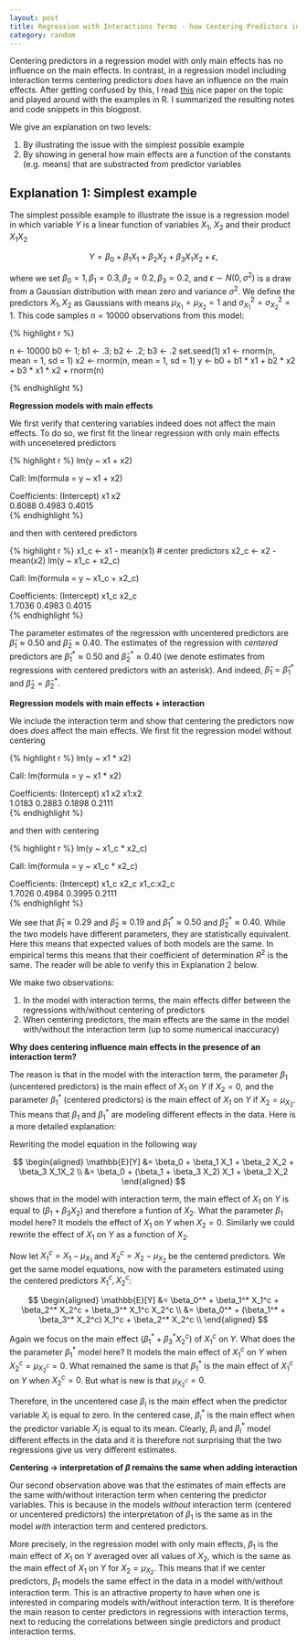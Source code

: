 ```yaml
---
layout: post
title: Regression with Interactions Terms - how Centering Predictors influences Main Effects
category: random
---
```


<script type="text/javascript" async
  src="https://cdn.mathjax.org/mathjax/latest/MathJax.js?config=TeX-MML-AM_CHTML">
</script>

Centering predictors in a regression model with only main effects has no influence on the main effects. In contrast, in a regression model including interaction terms centering predictors *does* have an influence on the main effects. After getting confused by this, I read [this](https://amstat.tandfonline.com/doi/pdf/10.1080/10691898.2011.11889620) nice paper on the topic and played around with the examples in R. I summarized the resulting notes and code snippets in this blogpost.

We give an explanation on two levels:

1. By illustrating the issue with the simplest possible example
2. By showing in general how main effects are a function of the constants (e.g. means) that are substracted from predictor variables


Explanation 1: Simplest example
-----


The simplest possible example to illustrate the issue is a regression model in which variable $Y$ is a linear function of variables $X_1$, $X_2$ and their product $X_1X_2$

$$
Y = \beta_0 + \beta_1 X_1 + \beta_2 X_2 + \beta_3 X_1X_2 + \epsilon,
$$

where we set $\beta_0 = 1, \beta_1 = 0.3, \beta_2 = 0.2, \beta_3 = 0.2$, and $\epsilon \sim N(0, \sigma^2)$ is a draw from a Gaussian distribution with mean zero and variance $\sigma^2$. We define the predictors $X_1, X_2$ as Gaussians with means $\mu_{X_1} = \mu_{X_2} = 1$ and $\sigma_{X_1}^{2}=\sigma_{X_2}^{2}=1$. This code samples $n = 10000$ observations from this model:

{% highlight r %}

n <- 10000
b0 <- 1; b1 <- .3; b2 <- .2; b3 <- .2
set.seed(1)
x1 <- rnorm(n, mean = 1, sd = 1)
x2 <- rnorm(n, mean = 1, sd = 1)
y <- b0 + b1 * x1 + b2 * x2 + b3 * x1 * x2 + rnorm(n)

{% endhighlight %}


**Regression models with main effects**
  
  We first verify that centering variables indeed does not affect the main effects. To do so, we first fit the linear regression with only main effects with uncenetered predictors

{% highlight r %}
lm(y ~ x1 + x2)

Call:
  lm(formula = y ~ x1 + x2)

Coefficients:
  (Intercept)           x1           x2  
0.8088       0.4983       0.4015  
{% endhighlight %}

and then with centered predictors

{% highlight r %}
x1_c <- x1 - mean(x1) # center predictors
x2_c <- x2 - mean(x2)
lm(y ~ x1_c + x2_c)

Call:
  lm(formula = y ~ x1_c + x2_c)

Coefficients:
  (Intercept)         x1_c         x2_c  
1.7036       0.4983       0.4015  
{% endhighlight %}


The parameter estimates of the regression with uncentered predictors are $\hat\beta_1 \approx 0.50$ and $\hat\beta_2 \approx 0.40$. The estimates of the regression with *centered* predictors are $\hat\beta_1^* \approx 0.50$ and $\hat\beta_2^* \approx 0.40$ (we denote estimates from regressions with centered predictors with an asterisk). And indeed, $\hat\beta_1 = \hat\beta_1^*$ and $\hat\beta_2 = \hat\beta_2^*$.


**Regression models with main effects + interaction**
  
  We include the interaction term and show that centering the predictors now does *does* affect the main effects. We first fit the regression model without centering

{% highlight r %}
lm(y ~ x1 * x2)

Call:
  lm(formula = y ~ x1 * x2)

Coefficients:
  (Intercept)           x1           x2        x1:x2  
1.0183       0.2883       0.1898       0.2111  
{% endhighlight %}

and then with centering

{% highlight r %}
lm(y ~ x1_c * x2_c)

Call:
  lm(formula = y ~ x1_c * x2_c)

Coefficients:
  (Intercept)         x1_c         x2_c    x1_c:x2_c  
1.7026       0.4984       0.3995       0.2111  
{% endhighlight %}

We see that $\hat\beta_1 \approx 0.29$ and $\hat\beta_2 \approx 0.19$ and $\hat\beta_1^* \approx 0.50$ and $\hat\beta_2^* \approx 0.40$. While the two models have different parameters, they are statistically equivalent. Here this means that expected values of both models are the same. In empirical terms this means that their coefficient of determination $R^2$ is the same. The reader will be able to verify this in Explanation 2 below.

We make two observations: 
  
  1. In the model with interaction terms, the main effects differ between the regressions with/without centering of predictors
2. When centering predictors, the main effects are the same in the model with/without the interaction term (up to some numerical inaccuracy)

**Why does centering influence main effects in the presence of an interaction term?**
  
  The reason is that in the model with the interaction term, the parameter $\beta_1$ (uncentered predictors) is the main effect of $X_1$ on $Y$ if $X_2 = 0$, and the parameter $\beta_1^*$ (centered predictors) is the main effect of $X_1$ on $Y$ if $X_2 = \mu_{X_2}$. This means that $\beta_1$ and $\beta_1^*$ are modeling different effects in the data. Here is a more detailed explanation:
  
  Rewriting the model equation in the following way

$$
  \begin{aligned}
\mathbb{E}[Y] &= \beta_0 + \beta_1 X_1 + \beta_2 X_2 + \beta_3 X_1X_2 \\
&= \beta_0 + (\beta_1 + \beta_3 X_2) X_1 + \beta_2 X_2
\end{aligned}
$$
  
  shows that in the model with interaction term, the main effect of $X_1$ on $Y$ is equal to $(\beta_1 + \beta_3 X_2)$ and therefore a funtion of $X_2$. What the parameter $\beta_1$ model here? It models the effect of $X_1$ on $Y$ when $X_2 = 0$. Similarly we could rewrite the effect of $X_1$ on $Y$ as a function of $X_2$.

Now let $X_1^c = X_1 - \mu_{X_1}$ and $X_2^c = X_2 - \mu_{X_2}$ be the centered predictors. We get the same model equations, now with the parameters estimated using the centered predictors $X_1^c, X_2^c$:
  
  
  $$
  \begin{aligned}
\mathbb{E}[Y] &= \beta_0^* + \beta_1^* X_1^c + \beta_2^* X_2^c + \beta_3^* X_1^c X_2^c \\
&= \beta_0^* + (\beta_1^* + \beta_3^*  X_2^c) X_1^c + \beta_2^*  X_2^c \\
\end{aligned}
$$
  
  Again we focus on the main effect $(\beta_1^* + \beta_3^*  X_2^c)$ of $X_1^c$ on $Y$. What does the the parameter $\beta_1^*$ model here? It models the main effect of $X_1^c$ on $Y$ when $X_2^c = \mu_{X_2^c} = 0$. What remained the same is that $\beta_1^*$ is the main effect of $X_1^c$ on $Y$ when $X_2^c = 0$. But what is new is that $\mu_{X_2^c} = 0$.

Therefore, in the uncentered case $\beta_i$ is the main effect when the predictor variable $X_i$ is equal to zero. In the centered case, $\beta_i^*$ is the main effect when the predictor variable $X_i$ is equal to its mean. Clearly, $\beta_i$ and $\beta_i^*$ model different effects in the data and it is therefore not surprising that the two regressions give us very different estimates.


**Centering $\rightarrow$ interpretation of $\beta$ remains the same when adding interaction**
  
  Our second observation above was that the estimates of main effects are the same with/without interaction term when centering the predictor variables. This is because in the models *without* interaction term (centered or uncentered predictors) the interpretation of $\beta_1$ is the same as in the model *with* interaction term and centered predictors.

More precisely, in the regression model with only main effects, $\beta_1$ is the main effect of $X_1$ on $Y$ averaged over all values of $X_2$, which is the same as the main effect of $X_1$ on $Y$ for $X_2 = \mu_{X_2}$. This means that if we center predictors, $\beta_1$ models the same effect in the data in a model with/without interaction term. This is an attractive property to have when one is interested in comparing models with/without interaction term. It is therefore the main reason to center predictors in regressions with interaction terms, next to reducing the correlations between single predictors and product interaction terms.


